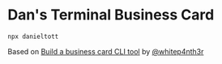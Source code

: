 # Dan's Terminal Business Card

```
npx danieltott
```

Based on [Build a business card CLI tool](https://whitep4nth3r.com/blog/build-a-business-card-cli-tool/) by [@whitep4nth3r](https://github.com/whitep4nth3r)
